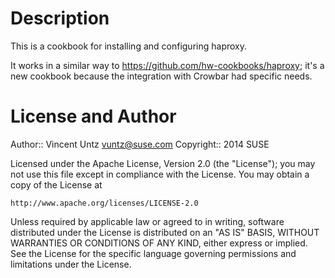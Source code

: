Description
====

This is a cookbook for installing and configuring haproxy.

It works in a similar way to https://github.com/hw-cookbooks/haproxy;
it's a new cookbook because the integration with Crowbar had specific
needs.

License and Author
====

Author:: Vincent Untz <vuntz@suse.com>
Copyright:: 2014 SUSE

Licensed under the Apache License, Version 2.0 (the "License");
you may not use this file except in compliance with the License.
You may obtain a copy of the License at

    http://www.apache.org/licenses/LICENSE-2.0

Unless required by applicable law or agreed to in writing, software
distributed under the License is distributed on an "AS IS" BASIS,
WITHOUT WARRANTIES OR CONDITIONS OF ANY KIND, either express or implied.
See the License for the specific language governing permissions and
limitations under the License.
